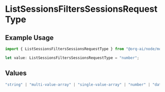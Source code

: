 # ListSessionsFiltersSessionsRequestType

## Example Usage

```typescript
import { ListSessionsFiltersSessionsRequestType } from "@orq-ai/node/models/operations";

let value: ListSessionsFiltersSessionsRequestType = "number";
```

## Values

```typescript
"string" | "multi-value-array" | "single-value-array" | "number" | "date" | "object" | "boolean" | "evaluator"
```